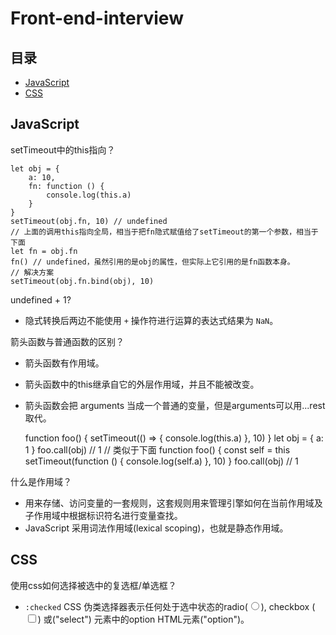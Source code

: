 # Front-end-interview

## 目录

- [JavaScript](#javascript)
- [CSS](#css)

## JavaScript

setTimeout中的this指向？

```
let obj = {
	a: 10,
	fn: function () {
		console.log(this.a)
	}
}
setTimeout(obj.fn, 10) // undefined
// 上面的调用this指向全局，相当于把fn隐式赋值给了setTimeout的第一个参数，相当于下面
let fn = obj.fn
fn() // undefined，虽然引用的是obj的属性，但实际上它引用的是fn函数本身。
// 解决方案
setTimeout(obj.fn.bind(obj), 10)
```

undefined + 1?

- 隐式转换后两边不能使用 `+` 操作符进行运算的表达式结果为 `NaN`。



箭头函数与普通函数的区别？

- 箭头函数有作用域。

- 箭头函数中的this继承自它的外层作用域，并且不能被改变。

- 箭头函数会把 arguments 当成一个普通的变量，但是arguments可以用...rest取代。

  function foo() { setTimeout(() => { console.log(this.a) }, 10) } let obj = { a: 1 } foo.call(obj) // 1 // 类似于下面 function foo() { const self = this setTimeout(function () { console.log(self.a) }, 10) } foo.call(obj) // 1

什么是作用域？

- 用来存储、访问变量的一套规则，这套规则用来管理引擎如何在当前作用域及子作用域中根据标识符名进行变量查找。
- JavaScript 采用词法作用域(lexical scoping)，也就是静态作用域。



## CSS

使用css如何选择被选中的复选框/单选框？

- `:checked` CSS 伪类选择器表示任何处于选中状态的radio(<input type="radio">), checkbox (<input type="checkbox">) 或("select") 元素中的option HTML元素("option")。

